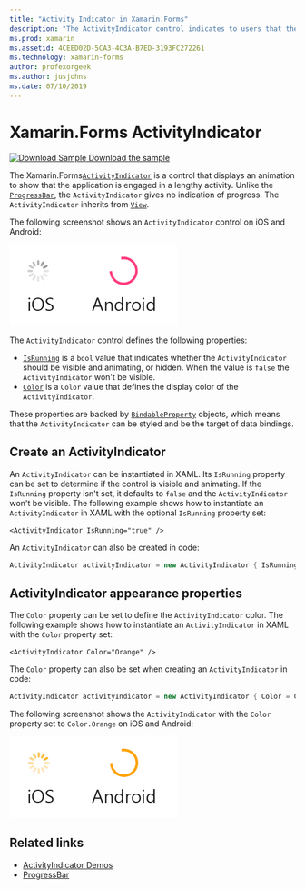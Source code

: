 ```yaml
---
title: "Activity Indicator in Xamarin.Forms"
description: "The ActivityIndicator control indicates to users that the application is engaged in a lengthy activity, without giving any indication of progress. This article explains how to use an ActivityIndicator in XAML and code."
ms.prod: xamarin
ms.assetid: 4CEED02D-5CA3-4C3A-B7ED-3193FC272261
ms.technology: xamarin-forms
author: profexorgeek
ms.author: jusjohns
ms.date: 07/10/2019
---
```


# Xamarin.Forms ActivityIndicator
[![Download Sample](~/media/shared/download.png) Download the sample](https://github.com/xamarin/xamarin-forms-samples/tree/master/UserInterface/ActivityIndicatorDemos)

The Xamarin.Forms[`ActivityIndicator`](xref:Xamarin.Forms.ActivityIndicator) is a control that displays an animation to show that the application is engaged in a lengthy activity. Unlike the [`ProgressBar`](xref:Xamarin.Forms.ProgressBar), the `ActivityIndicator` gives no indication of progress. The `ActivityIndicator` inherits from [`View`](xref:Xamarin.Forms.View).

The following screenshot shows an `ActivityIndicator` control on iOS and Android:

![Screenshot of ActivityIndicator on iOS and Android](activityindicator-images/activityindicators-default.png "Screenshot of ActivityIndicator on iOS and Android")

The `ActivityIndicator` control defines the following properties:

* [`IsRunning`](xref:Xamarin.Forms.ActivityIndicator.IsRunning) is a `bool` value that indicates whether the `ActivityIndicator` should be visible and animating, or hidden. When the value is `false` the `ActivityIndicator` won't be visible.
* [`Color`](xref:Xamarin.Forms.ActivityIndicator.Color) is a `Color` value that defines the display color of the `ActivityIndicator`.

These properties are backed by [`BindableProperty`](xref:Xamarin.Forms.BindableProperty) objects, which means that the `ActivityIndicator` can be styled and be the target of data bindings.

## Create an ActivityIndicator

An `ActivityIndicator` can be instantiated in XAML. Its `IsRunning` property can be set to determine if the control is visible and animating. If the `IsRunning` property isn't set, it defaults to `false` and the `ActivityIndicator` won't be visible. The following example shows how to instantiate an `ActivityIndicator` in XAML with the optional `IsRunning` property set:

```xaml
<ActivityIndicator IsRunning="true" />
```

An `ActivityIndicator` can also be created in code:

```csharp
ActivityIndicator activityIndicator = new ActivityIndicator { IsRunning = true };
```

## ActivityIndicator appearance properties

The `Color` property can be set to define the `ActivityIndicator` color. The following example shows how to instantiate an `ActivityIndicator` in XAML with the `Color` property set:

```xaml
<ActivityIndicator Color="Orange" />
```

The `Color` property can also be set when creating an `ActivityIndicator` in code:

```csharp
ActivityIndicator activityIndicator = new ActivityIndicator { Color = Color.Orange };
```

The following screenshot shows the `ActivityIndicator` with the `Color` property set to `Color.Orange` on iOS and Android:

![Screenshot of styled ActivityIndicator on iOS and Android](activityindicator-images/activityindicators-styled.png "Screenshot of styled ActivityIndicator on iOS and Android")

## Related links

* [ActivityIndicator Demos](https://github.com/xamarin/xamarin-forms-samples/tree/master/UserInterface/ActivityIndicatorDemos)
* [ProgressBar](~/xamarin-forms/user-interface/progressbar.md)
